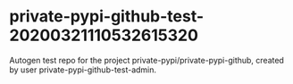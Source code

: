 # private-pypi-github-test-20200321110532615320
Autogen test repo for the project private-pypi/private-pypi-github, created by user private-pypi-github-test-admin.

